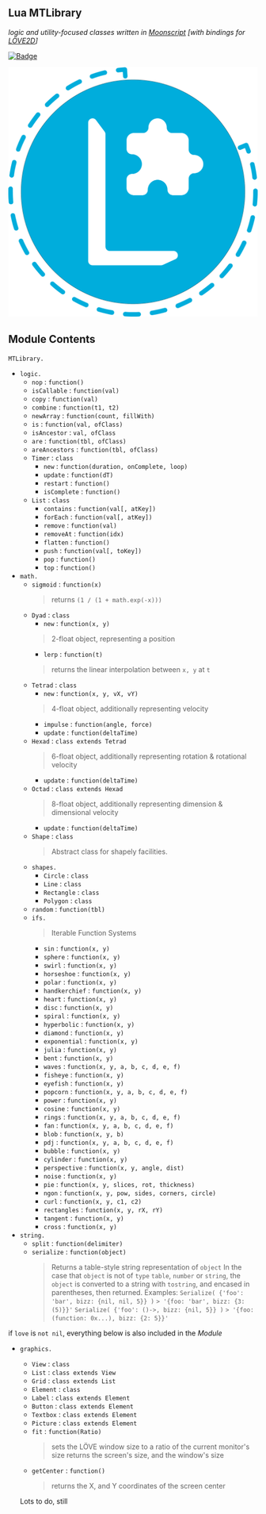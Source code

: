 ## Lua MTLibrary
*logic and utility-focused classes written in [Moonscript](https://github.com/leafo/moonscript) [with bindings for [LÖVE2D](https://github.com/love2d/love)]*

[![Badge](https://img.shields.io/badge/v-0.61.34-informational)](https://shields.io)

![Logo](MTLibrary_Lua.png "MTLibrary:Lua")

## Module Contents
`MTLibrary.`
- `logic.`
  - `nop` : `function()`
  - `isCallable` : `function(val)`
  - `copy` : `function(val)`
  - `combine` : `function(t1, t2)`
  - `newArray` : `function(count, fillWith)`
  - `is` : `function(val, ofClass)`
  - `isAncestor` : `val, ofClass`
  - `are` : `function(tbl, ofClass)`
  - `areAncestors` : `function(tbl, ofClass)`
  - `Timer` : `class`
    - `new` : `function(duration, onComplete, loop)`
    - `update` : `function(dT)`
    - `restart` : `function()`
    - `isComplete` : `function()`
  - `List` : `class`
    - `contains` : `function(val[, atKey])`
    - `forEach` : `function(val[, atKey])`
    - `remove` : `function(val)`
    - `removeAt` : `function(idx)`
    - `flatten` : `function()`
    - `push` : `function(val[, toKey])`
    - `pop` : `function()`
    - `top` : `function()`
- `math.`
  - `sigmoid` : `function(x)`
    > returns `(1 / (1 + math.exp(-x)))`
  - `Dyad` : `class`
    - `new` : `function(x, y)`
    > 2-float object, representing a position
    - `lerp` : `function(t)`
    > returns the linear interpolation between `x, y` at `t`
  - `Tetrad` : `class`
    - `new` : `function(x, y, vX, vY)`
    > 4-float object, additionally representing velocity
    - `impulse` : `function(angle, force)`
    - `update` : `function(deltaTime)`
  - `Hexad` : `class extends Tetrad`
    > 6-float object, additionally representing rotation & rotational velocity
    - `update` : `function(deltaTime)`
  - `Octad` : `class extends Hexad`
    > 8-float object, additionally representing dimension & dimensional velocity
    - `update` : `function(deltaTime)`
  - `Shape` : `class`
    > Abstract class for shapely facilities.
  - `shapes.`
    - `Circle` : `class`
    - `Line` : `class`
    - `Rectangle` : `class`
    - `Polygon` : `class`
  - `random` : `function(tbl)`
  - `ifs.`
    > Iterable Function Systems
    - `sin` : `function(x, y)`
    - `sphere` : `function(x, y)`
    - `swirl` : `function(x, y)`
    - `horseshoe` : `function(x, y)`
    - `polar` : `function(x, y)`
    - `handkerchief` : `function(x, y)`
    - `heart` : `function(x, y)`
    - `disc` : `function(x, y)`
    - `spiral` : `function(x, y)`
    - `hyperbolic` : `function(x, y)`
    - `diamond` : `function(x, y)`
    - `exponential` : `function(x, y)`
    - `julia` : `function(x, y)`
    - `bent` : `function(x, y)`
    - `waves` : `function(x, y, a, b, c, d, e, f)`
    - `fisheye` : `function(x, y)`
    - `eyefish` : `function(x, y)`
    - `popcorn` : `function(x, y, a, b, c, d, e, f)`
    - `power` : `function(x, y)`
    - `cosine` : `function(x, y)`
    - `rings` : `function(x, y, a, b, c, d, e, f)`
    - `fan` : `function(x, y, a, b, c, d, e, f)`
    - `blob` : `function(x, y, b)`
    - `pdj` : `function(x, y, a, b, c, d, e, f)`
    - `bubble` : `function(x, y)`
    - `cylinder` : `function(x, y)`
    - `perspective` : `function(x, y, angle, dist)`
    - `noise` : `function(x, y)`
    - `pie` : `function(x, y, slices, rot, thickness)`
    - `ngon` : `function(x, y, pow, sides, corners, circle)`
    - `curl` : `function(x, y, c1, c2)`
    - `rectangles` : `function(x, y, rX, rY)`
    - `tangent` : `function(x, y)`
    - `cross` : `function(x, y)`
- `string.`
  - `split` : `function(delimiter)`
  - `serialize` : `function(object)`
    > Returns a table-style string representation of `object`
    > In the case that `object` is not of `type` `table`, `number` or `string`,
    > the `object` is converted to a string with `tostring`, and encased in parentheses, then returned.
    > Examples:
    > `Serialize( {'foo': 'bar', bizz: {nil, nil, 5}} )`
    > `> '{foo: 'bar', bizz: {3: (5)}}'`
    > `Serialize( {'foo': ()->, bizz: {nil, 5}} )`
    > `> '{foo: (function: 0x...), bizz: {2: 5}}'`

if `love` is `not nil`, everything below is also included in the *Module*
- `graphics.`
  - `View` : `class`
  - `List` : `class extends View`
  - `Grid` : `class extends List`
  - `Element` : `class`
  - `Label` : `class extends Element`
  - `Button` : `class extends Element`
  - `Textbox` : `class extends Element`
  - `Picture` : `class extends Element`
  - `fit` : `function(Ratio)`
    > sets the LÖVE window size to a ratio of the current monitor's size
    > returns the screen's size, and the window's size
  - `getCenter` : `function()`
    > returns the X, and Y coordinates of the screen center

  Lots to do, still